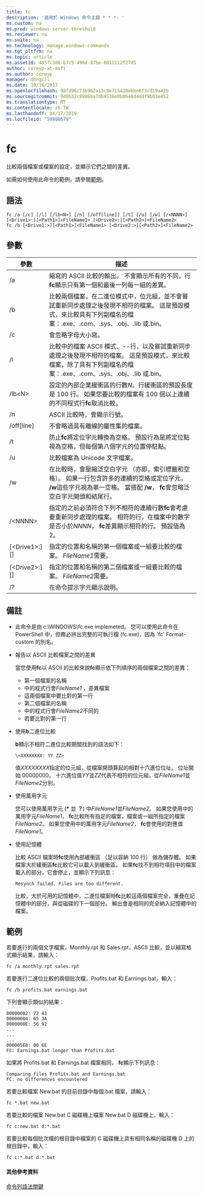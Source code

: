 ```yaml
---
title: fc
description: '適用於 Windows 命令主題 * * *- '
ms.custom: na
ms.prod: windows-server-threshold
ms.reviewer: na
ms.suite: na
ms.technology: manage-windows-commands
ms.tgt_pltfrm: na
ms.topic: article
ms.assetid: 485fc3d8-b7c5-496d-87be-0011112f27d5
author: coreyp-at-msft
ms.author: coreyp
manager: dongill
ms.date: 10/16/2017
ms.openlocfilehash: 98fd96c73b962a13c0e715420ebbe6f3cd19a42b
ms.sourcegitcommit: 0d0b32c8986ba7db9536e0b8648d4ddf9b03e452
ms.translationtype: MT
ms.contentlocale: zh-TW
ms.lasthandoff: 04/17/2019
ms.locfileid: "59888679"
---
```

# <a name="fc"></a>fc



比較兩個檔案或檔案的設定，並顯示它們之間的差異。

如需如何使用此命令的範例，請參閱[範例](#BKMK_examples)。

## <a name="syntax"></a>語法

```
fc /a [/c] [/l] [/lb<N>] [/n] [/off[line]] [/t] [/u] [/w] [/<NNNN>] [<Drive1>:][<Path1>]<FileName1> [<Drive2>:][<Path2>]<FileName2>
fc /b [<Drive1:>][<Path1>]<FileName1> [<Drive2:>][<Path2>]<FileName2>
```

## <a name="parameters"></a>參數

|參數|描述|
|---------|-----------|
|/a|縮寫的 ASCII 比較的輸出。 不會顯示所有的不同，行**fc**顯示只有第一個和最後一列每一組的差異。|
|/b|比較兩個檔案，在二進位模式中，位元組，並不會嘗試重新同步處理之後發現不相符的檔案。 這是預設模式，來比較具有下列副檔名的檔案：.exe、.com、.sys、.obj、.lib 或.bin。|
|/c|會忽略字母大小寫。|
|/l|比較中的檔案 ASCII 模式、--行，以及嘗試重新同步處理之後發現不相符的檔案。 這是預設模式，來比較檔案，除了具有下列副檔名的檔案：.exe、.com、.sys、.obj、.lib 或.bin。|
|/lb\<N>|設定的內部企業緩衝區的行數*N*。行緩衝區的預設長度是 100 行。 如果您要比較的檔案有 100 個以上連續的不同程式行**fc**取消比較。|
|/n|ASCII 比較時，會顯示行號。|
|/off[line]|不會略過具有離線的屬性集的檔案。|
|/t|防止**fc**將定位字元轉換為空格。 預設行為是將定位點視為空格，但每個第八個字元的位置停駐點。|
|/u|比較檔案為 Unicode 文字檔案。|
|/w|在比較時，會壓縮泛空白字元 （亦即，索引標籤和空格）。 如果一行包含許多的連續的空格或定位字元， **/w**這些字元視為單一空格。 當搭配 **/w**， **fc**會忽略泛空白字元開頭和結尾行。|
|/\<NNNN>|指定的之前必須符合下列不相符的連續行數**fc**會考慮要重新同步處理的檔案。 相符的行，在檔案中的數字是否小於*NNNN*， **fc**差異顯示相符的行。 預設值為 2。|
|[\<Drive1>:][<Path1>]<FileName1>|指定的位置和名稱的第一個檔案或一組要比較的檔案。 *FileName1*需要。|
|[\<Drive2>:][<Path2>]<FileName2>|指定的位置和名稱的第二個檔案或一組要比較的檔案。 *FileName2*需要。|
|/?|在命令提示字元顯示說明。|

## <a name="remarks"></a>備註

-   此命令是由 c:\WINDOWS\fc.exe implemeted。 您可以使用此命令在 PowerShell 中，但務必拼出完整的可執行檔 (fc.exe)，因為 'fc' Format-custom 的別名。

-   報告以 ASCII 比較檔案之間的差異

    當您使用**fc**以 ASCII 的比較來說**fc**顯示依下列順序的兩個檔案之間的差異：  
    -   第一個檔案的名稱
    -   中的程式行會*FileName1* ，差異檔案
    -   這兩個檔案中要比對的第一行
    -   第二個檔案的名稱
    -   中的程式行會*FileName2*不同的
    -   若要比對的第一行
-   使用**b**二進位比較

    **b**顯示不相符二進位比較期間找到的語法如下：

    `\<XXXXXXXX: YY ZZ>`

    值*XXXXXXXX*指定的位元組，從檔案開頭算起的相對十六進位位址。 位址開始 00000000。 十六進位值*YY*並*ZZ*代表不相符的位元組，從*FileName1*並*FileName2*分別。
-   使用萬用字元

    您可以使用萬用字元 (**&#42;** 並 **？**) 中*FileName1*並*FileName2*。 如果您使用中的萬用字元*FileName1*， **fc**比較所有指定的檔案，檔案或一組所指定的檔案*FileName2*。 如果您使用中的萬用字元*FileName2*， **fc**會使用的對應值*FileName1*。
-   使用記憶體

    比較 ASCII 檔案時**fc**使用內部緩衝區 （足以容納 100 行） 做為儲存體。 如果檔案大於緩衝區**fc**比較它可以載入到緩衝區。 如果**fc**找不到相符項目中的檔案載入的部分，它會停止，並顯示下列訊息：

    `Resynch failed. Files are too different.`

    比較，大於可用的記憶體中，二進位檔案時**fc**比較這兩個檔案完全，重疊在記憶體中的部分，與從磁碟的下一個部分。 輸出會是相同的完全納入記憶體中的檔案。

## <a name="BKMK_examples"></a>範例

若要進行的兩個文字檔案，Monthly.rpt 和 Sales.rpt，ASCII 比較，並以縮寫格式顯示結果，請輸入：
```
fc /a monthly.rpt sales.rpt 
```
若要進行二進位比較的兩個批次檔，Profits.bat 和 Earnings.bat，輸入：
```
fc /b profits.bat earnings.bat
```
下列會顯示類似的結果：
```
00000002: 72 43
00000004: 65 3A
0000000E: 56 92
...
...
...
000005E8: 00 6E
FC: Earnings.bat longer than Profits.bat
```
如果將 Profits.bat 和 Earnings.bat 檔案相同， **fc**顯示下列訊息：
```
Comparing files Profits.bat and Earnings.bat
FC: no differences encountered
```
若要比較檔案 New.bat 的目前目錄中每個.bat 檔案，請輸入：
```
fc *.bat new.bat
```
若要比較的檔案 New.bat C 磁碟機上檔案 New.bat D 磁碟機上，輸入：
```
fc c:new.bat d:*.bat
```
若要比較每個批次檔的根目錄中檔案的 C 磁碟機上具有相同名稱的磁碟機 D 上的根目錄中，輸入：
```
fc c:*.bat d:*.bat
```

#### <a name="additional-references"></a>其他參考資料

[命令列語法關鍵](command-line-syntax-key.md)
